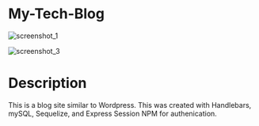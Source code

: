 # My-Tech-Blog

![screenshot_1](https://user-images.githubusercontent.com/71401585/113462957-6a044c00-93f1-11eb-9576-d0edf6925fae.png)

![screenshot_3](https://user-images.githubusercontent.com/71401585/113462958-6cff3c80-93f1-11eb-82ed-a7495cb7761f.png)

# Description

This is a blog site similar to Wordpress.
This was created with Handlebars, mySQL, Sequelize, and Express Session NPM for authenication.
